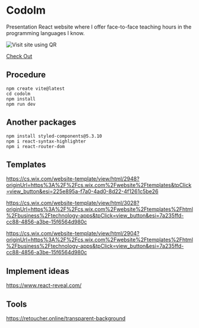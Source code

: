 # Codolm
Presentation React website where I offer face-to-face teaching hours in the programming languages I know.

![Visit site using QR](https://github.com/3n0wd3n/Codolm/assets/47132583/fd324423-5fc1-4659-a188-619e784c863b)

[Check Out](https://codolm.vercel.app/)

## Procedure
    npm create vite@latest
    cd codolm
    npm install
    npm run dev

## Another packages
    npm install styled-components@5.3.10
    npm i react-syntax-highlighter
    npm i react-router-dom

## Templates

https://cs.wix.com/website-template/view/html/2948?originUrl=https%3A%2F%2Fcs.wix.com%2Fwebsite%2Ftemplates&tpClick=view_button&esi=225e895a-f7a0-4ad0-8d22-4f1261c5be26

https://cs.wix.com/website-template/view/html/3028?originUrl=https%3A%2F%2Fcs.wix.com%2Fwebsite%2Ftemplates%2Fhtml%2Fbusiness%2Ftechnology-apps&tpClick=view_button&esi=7a235ffd-cc88-4856-a3be-15f6564d980c

https://cs.wix.com/website-template/view/html/2904?originUrl=https%3A%2F%2Fcs.wix.com%2Fwebsite%2Ftemplates%2Fhtml%2Fbusiness%2Ftechnology-apps&tpClick=view_button&esi=7a235ffd-cc88-4856-a3be-15f6564d980c

## Implement ideas

https://www.react-reveal.com/

## Tools

https://retoucher.online/transparent-background

